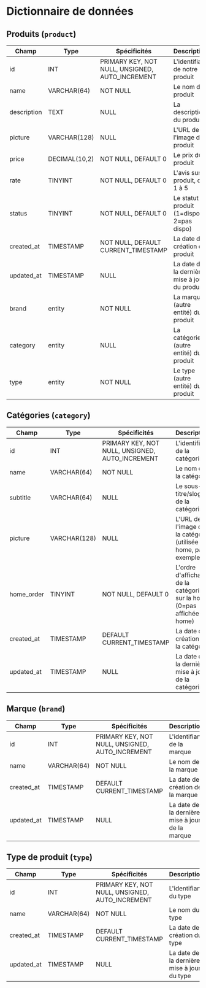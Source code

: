 # Dictionnaire de données

## Produits (`product`)

| Champ       | Type          | Spécificités                                    | Description                                   |
| ----------- | ------------- | ----------------------------------------------- | --------------------------------------------- |
| id          | INT           | PRIMARY KEY, NOT NULL, UNSIGNED, AUTO_INCREMENT | L'identifiant de notre produit                |
| name        | VARCHAR(64)   | NOT NULL                                        | Le nom du produit                             |
| description | TEXT          | NULL                                            | La description du produit                     |
| picture     | VARCHAR(128)  | NULL                                            | L'URL de l'image du produit                   |
| price       | DECIMAL(10,2) | NOT NULL, DEFAULT 0                             | Le prix du produit                            |
| rate        | TINYINT       | NOT NULL, DEFAULT 0                             | L'avis sur le produit, de 1 à 5               |
| status      | TINYINT       | NOT NULL, DEFAULT 0                             | Le statut du produit (1=dispo, 2=pas dispo)   |
| created_at  | TIMESTAMP     | NOT NULL, DEFAULT CURRENT_TIMESTAMP             | La date de création du produit                |
| updated_at  | TIMESTAMP     | NULL                                            | La date de la dernière mise à jour du produit |
| brand       | entity        | NOT NULL                                        | La marque (autre entité) du produit           |
| category    | entity        | NULL                                            | La catégorie (autre entité) du produit        |
| type        | entity        | NOT NULL                                        | Le type (autre entité) du produit             |

## Catégories (`category`)

| Champ      | Type         | Spécificités                                    | Description                                                              |
| ---------- | ------------ | ----------------------------------------------- | ------------------------------------------------------------------------ |
| id         | INT          | PRIMARY KEY, NOT NULL, UNSIGNED, AUTO_INCREMENT | L'identifiant de la catégorie                                            |
| name       | VARCHAR(64)  | NOT NULL                                        | Le nom de la catégorie                                                   |
| subtitle   | VARCHAR(64)  | NULL                                            | Le sous-titre/slogan de la catégorie                                     |
| picture    | VARCHAR(128) | NULL                                            | L'URL de l'image de la catégorie (utilisée en home, par exemple)         |
| home_order | TINYINT      | NOT NULL, DEFAULT 0                             | L'ordre d'affichage de la catégorie sur la home (0=pas affichée en home) |
| created_at | TIMESTAMP    | DEFAULT CURRENT_TIMESTAMP                       | La date de création de la catégorie                                      |
| updated_at | TIMESTAMP    | NULL                                            | La date de la dernière mise à jour de la catégorie                       |

## Marque (`brand`)

| Champ        | Type        | Spécificités                                    | Description                                                                     |
| ------------ | ----------- | ----------------------------------------------- | ------------------------------------------------------------------------------- |
| id           | INT         | PRIMARY KEY, NOT NULL, UNSIGNED, AUTO_INCREMENT | L'identifiant de la marque                                                      |
| name         | VARCHAR(64) | NOT NULL                                        | Le nom de la marque                                                             |
| created_at   | TIMESTAMP   | DEFAULT CURRENT_TIMESTAMP                       | La date de création de la marque                                                |
| updated_at   | TIMESTAMP   | NULL                                            | La date de la dernière mise à jour de la marque                                 |

## Type de produit (`type`)

| Champ        | Type        | Spécificités                                    | Description                                                                |
| ------------ | ----------- | ----------------------------------------------- | -------------------------------------------------------------------------- |
| id           | INT         | PRIMARY KEY, NOT NULL, UNSIGNED, AUTO_INCREMENT | L'identifiant du type                                                      |
| name         | VARCHAR(64) | NOT NULL                                        | Le nom du type                                                             |
| created_at   | TIMESTAMP   | DEFAULT CURRENT_TIMESTAMP                       | La date de création du type                                                |
| updated_at   | TIMESTAMP   | NULL                                            | La date de la dernière mise à jour du type                                 |